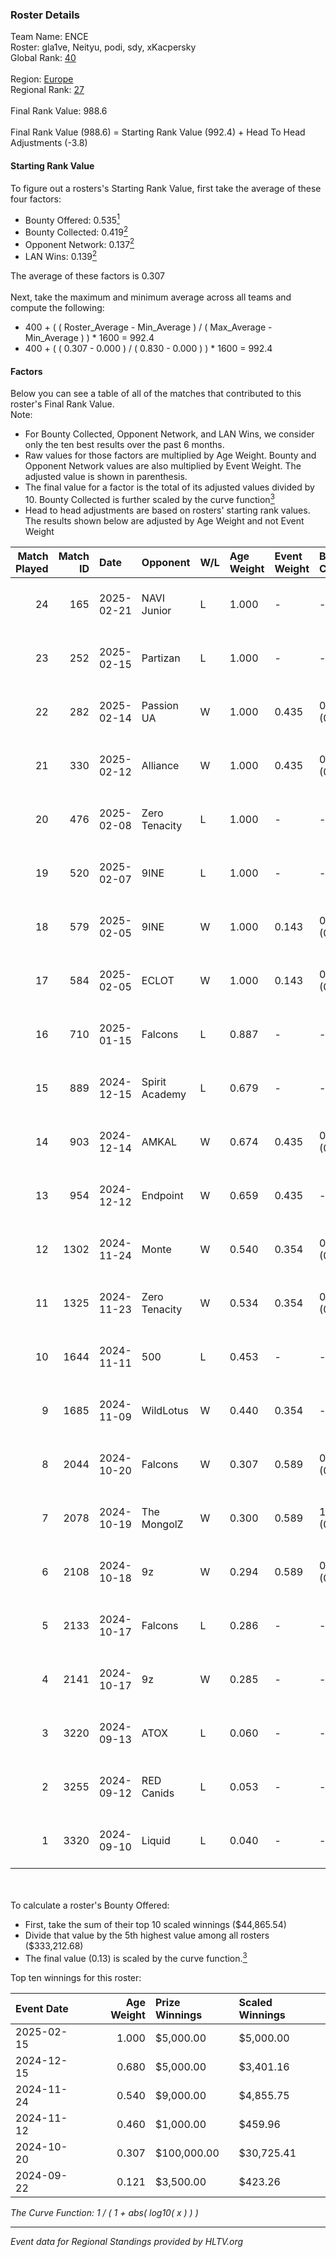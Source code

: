 ### Roster Details<br />
Team Name: ENCE<br />
Roster: gla1ve, Neityu, podi, sdy, xKacpersky<br />
Global Rank: [40](../../standings_global_2025_03_03.md)<br />
<br />
Region: [Europe]( ../../standings_europe_2025_03_03.md)<br />
Regional Rank: [27]( ../../standings_europe_2025_03_03.md)<br />
<br />
Final Rank Value:  988.6<br />
<br />
Final Rank Value (988.6) = Starting Rank Value (992.4) + Head To Head Adjustments (-3.8)<br />

#### Starting Rank Value<br />
To figure out a rosters's Starting Rank Value, first take the average of these four factors:<br />
- Bounty Offered: 0.535[<sup>1</sup>](#table2)
- Bounty Collected: 0.419[<sup>2</sup>](#table1)
- Opponent Network: 0.137[<sup>2</sup>](#table1)
- LAN Wins: 0.139[<sup>2</sup>](#table1)

The average of these factors is 0.307<br />
<br />
Next, take the maximum and minimum average across all teams and compute the following:<br />
- 400 + ( ( Roster_Average - Min_Average ) / ( Max_Average - Min_Average ) ) * 1600 = 992.4
- 400 + ( ( 0.307 - 0.000 ) / ( 0.830 - 0.000 ) ) * 1600 = 992.4


#### Factors<br />
Below you can see a table of all of the matches that contributed to this roster's Final Rank Value.<br />
Note:<br />

- For Bounty Collected, Opponent Network, and LAN Wins, we consider only the ten best results over the past 6 months.
- Raw values for those factors are multiplied by Age Weight. Bounty and Opponent Network values are also multiplied by Event Weight. The adjusted value is shown in parenthesis.
- The final value for a factor is the total of its adjusted values divided by 10. Bounty Collected is further scaled by the curve function[<sup>3</sup>](#curveFunction)
- Head to head adjustments are based on rosters' starting rank values. The results shown below are adjusted by Age Weight and not Event Weight
<span id="table1"></span><br />


| Match Played | Match ID | Date       | Opponent       | W/L | Age Weight | Event Weight | Bounty Collected | Opponent Network | LAN Wins  | H2H Adj. | Roster                                |
| -: | -: | :- | :- | :- | :- | :- | :- | :- | :- | -: | :- |
|           24 |      165 | 2025-02-21 | NAVI Junior    | L   | 1.000      | -            | -                | -                | -         |   -19.57 | gla1ve, Neityu, podi, sdy, xKacpersky |
|           23 |      252 | 2025-02-15 | Partizan       | L   | 1.000      | -            | -                | -                | -         |   -13.79 | gla1ve, Neityu, podi, sdy, xKacpersky |
|           22 |      282 | 2025-02-14 | Passion UA     | W   | 1.000      | 0.435        | 0.041 (0.018)    | 0.575 (0.250)    | 0 (0.000) |    17.62 | gla1ve, Neityu, podi, sdy, xKacpersky |
|           21 |      330 | 2025-02-12 | Alliance       | W   | 1.000      | 0.435        | 0.015 (0.007)    | 0.615 (0.267)    | 0 (0.000) |     9.42 | gla1ve, Neityu, podi, sdy, xKacpersky |
|           20 |      476 | 2025-02-08 | Zero Tenacity  | L   | 1.000      | -            | -                | -                | -         |   -23.94 | gla1ve, Neityu, podi, sdy, xKacpersky |
|           19 |      520 | 2025-02-07 | 9INE           | L   | 1.000      | -            | -                | -                | -         |   -20.16 | gla1ve, Neityu, podi, sdy, xKacpersky |
|           18 |      579 | 2025-02-05 | 9INE           | W   | 1.000      | 0.143        | 0.036 (0.005)    | 0.944 (0.135)    | 0 (0.000) |    10.13 | gla1ve, Neityu, podi, sdy, xKacpersky |
|           17 |      584 | 2025-02-05 | ECLOT          | W   | 1.000      | 0.143        | 0.129 (0.018)    | 0.762 (0.109)    | 0 (0.000) |    15.90 | gla1ve, Neityu, podi, sdy, xKacpersky |
|           16 |      710 | 2025-01-15 | Falcons        | L   | 0.887      | -            | -                | -                | -         |    -0.24 | gla1ve, Neityu, podi, sdy, xKacpersky |
|           15 |      889 | 2024-12-15 | Spirit Academy | L   | 0.679      | -            | -                | -                | -         |   -12.90 | gla1ve, Neityu, podi, sdy, xKacpersky |
|           14 |      903 | 2024-12-14 | AMKAL          | W   | 0.674      | 0.435        | 0.015 (0.004)    | 0.201 (0.059)    | 0 (0.000) |     3.78 | gla1ve, Neityu, podi, sdy, xKacpersky |
|           13 |      954 | 2024-12-12 | Endpoint       | W   | 0.659      | 0.435        | -                | 0.259 (0.074)    | 0 (0.000) |     3.29 | gla1ve, Neityu, podi, sdy, xKacpersky |
|           12 |     1302 | 2024-11-24 | Monte          | W   | 0.540      | 0.354        | 0.028 (0.005)    | -                | -         |     5.55 | gla1ve, Neityu, podi, sdy, xKacpersky |
|           11 |     1325 | 2024-11-23 | Zero Tenacity  | W   | 0.534      | 0.354        | 0.026 (0.005)    | 0.603 (0.114)    | -         |     5.12 | gla1ve, Neityu, podi, sdy, xKacpersky |
|           10 |     1644 | 2024-11-11 | 500            | L   | 0.453      | -            | -                | -                | -         |    -7.69 | gla1ve, Neityu, podi, sdy, xKacpersky |
|            9 |     1685 | 2024-11-09 | WildLotus      | W   | 0.440      | 0.354        | -                | 0.610 (0.095)    | -         |     2.93 | gla1ve, Neityu, podi, sdy, xKacpersky |
|            8 |     2044 | 2024-10-20 | Falcons        | W   | 0.307      | 0.589        | 0.926 (0.167)    | 0.772 (0.140)    | 1 (0.307) |     9.61 | gla1ve, Neityu, podi, sdy, xKacpersky |
|            7 |     2078 | 2024-10-19 | The MongolZ    | W   | 0.300      | 0.589        | 1.000 (0.176)    | 0.728 (0.128)    | 1 (0.300) |     9.39 | gla1ve, Neityu, podi, sdy, xKacpersky |
|            6 |     2108 | 2024-10-18 | 9z             | W   | 0.294      | 0.589        | 0.015 (0.003)    | -                | 1 (0.294) |     2.04 | gla1ve, Neityu, podi, sdy, xKacpersky |
|            5 |     2133 | 2024-10-17 | Falcons        | L   | 0.286      | -            | -                | -                | -         |    -0.06 | gla1ve, Neityu, podi, sdy, xKacpersky |
|            4 |     2141 | 2024-10-17 | 9z             | W   | 0.285      | -            | -                | -                | 1 (0.285) |     1.98 | gla1ve, Neityu, podi, sdy, xKacpersky |
|            3 |     3220 | 2024-09-13 | ATOX           | L   | 0.060      | -            | -                | -                | -         |    -0.91 | gla1ve, Goofy, Kylar, podi, sdy       |
|            2 |     3255 | 2024-09-12 | RED Canids     | L   | 0.053      | -            | -                | -                | -         |    -1.18 | gla1ve, Goofy, Kylar, podi, sdy       |
|            1 |     3320 | 2024-09-10 | Liquid         | L   | 0.040      | -            | -                | -                | -         |    -0.09 | gla1ve, Goofy, Kylar, podi, sdy       |

<br />
<span id="table2"></span><br />
To calculate a roster's Bounty Offered:<br />

- First, take the sum of their top 10 scaled winnings ($44,865.54)
- Divide that value by the 5th highest value among all rosters ($333,212.68)
- The final value (0.13) is scaled by the curve function.[<sup>3</sup>](#curveFunction)

Top ten winnings for this roster:<br />

| Event Date | Age Weight | Prize Winnings | Scaled Winnings |
| :- | -: | :- | :- |
| 2025-02-15 |      1.000 | $5,000.00      | $5,000.00       |
| 2024-12-15 |      0.680 | $5,000.00      | $3,401.16       |
| 2024-11-24 |      0.540 | $9,000.00      | $4,855.75       |
| 2024-11-12 |      0.460 | $1,000.00      | $459.96         |
| 2024-10-20 |      0.307 | $100,000.00    | $30,725.41      |
| 2024-09-22 |      0.121 | $3,500.00      | $423.26         |


<span id="curveFunction"></span>_The Curve Function: 1 / ( 1 + abs( log10( x ) ) )_<br />

---
_Event data for Regional Standings provided by HLTV.org_<br />
